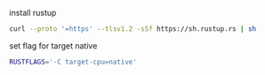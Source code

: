install rustup

```sh
curl --proto '=https' --tlsv1.2 -sSf https://sh.rustup.rs | sh
```

set flag for target native
```sh
RUSTFLAGS='-C target-cpu=native'
```